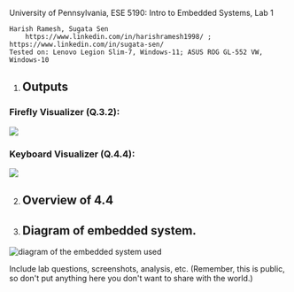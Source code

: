 University of Pennsylvania, ESE 5190: Intro to Embedded Systems, Lab 1

    Harish Ramesh, Sugata Sen
        https://www.linkedin.com/in/harishramesh1998/ ; https://www.linkedin.com/in/sugata-sen/
    Tested on: Lenovo Legion Slim-7, Windows-11; ASUS ROG GL-552 VW, Windows-10
    
1. ## Outputs
### Firefly Visualizer (Q.3.2):

![](https://github.com/harishramesh98/ese5190-2022-lab1-firefly/blob/4b13ff770cce6840b5cc92c0ef00e4e42ec17038/firefly.gif)

### Keyboard Visualizer (Q.4.4):

![](https://github.com/harishramesh98/ese5190-2022-lab1-firefly/blob/4b13ff770cce6840b5cc92c0ef00e4e42ec17038/keyboard.gif)

2. ## Overview of 4.4

3. ## Diagram of embedded system.
![diagram of the embedded system used](https://github.com/harishramesh98/ese5190-2022-lab1-firefly/blob/7af329e35fc71bb4acb5447884c1fd404595a857/embedded_system_block_diagram.jpeg)


Include lab questions, screenshots, analysis, etc. (Remember, this is public, so don't put anything here you don't want to share with the world.)
